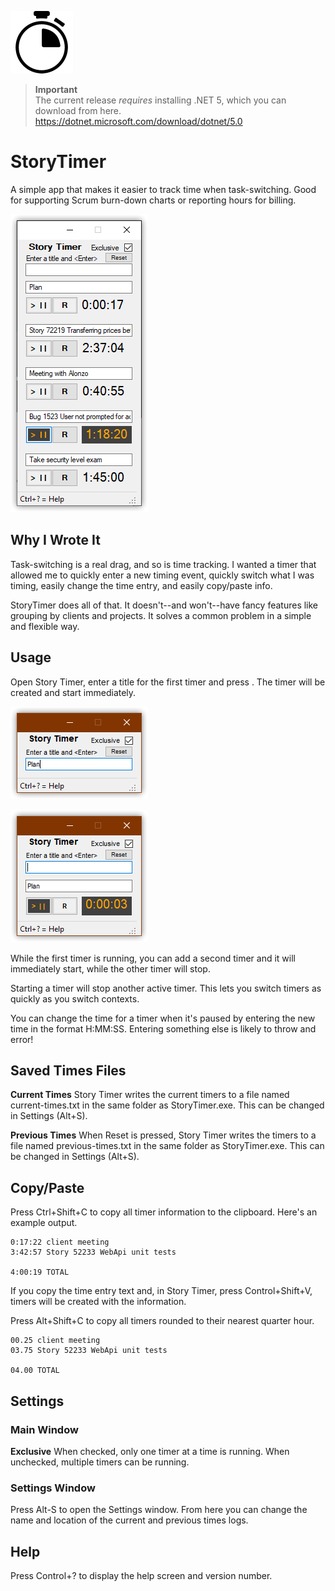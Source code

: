 ![](src/StoryTimer/stopwatch-sm.png)

> **Important**  
> The current release *requires* installing .NET 5, which you can download from here.
> https://dotnet.microsoft.com/download/dotnet/5.0

# StoryTimer
A simple app that makes it easier to track time when task-switching. Good for supporting Scrum burn-down charts or reporting hours for billing.

![](doc/Story%20Timer%20Screenshot.png)

## Why I Wrote It
Task-switching is a real drag, and so is time tracking. I wanted a timer that allowed me to quickly enter a new timing event, quickly switch what I was timing, easily change the time entry, and easily copy/paste info.

StoryTimer does all of that. It doesn't--and won't--have fancy features like grouping by clients and projects. It solves a common problem in a simple and flexible way.

## Usage
Open Story Timer, enter a title for the first timer and press <Enter>. The timer will be created and start immediately.

![](doc/storytimer_help_1.png)

![](doc/storytimer_help_2.png)

While the first timer is running, you can add a second timer and it will immediately start, while the other timer will stop.

Starting a timer will stop another active timer. This lets you switch timers as quickly as you switch contexts.

You can change the time for a timer when it's paused by entering the new time in the format H:MM:SS. Entering something else is likely to throw and error!

## Saved Times Files

**Current Times** Story Timer writes the current timers to a file named current-times.txt in the same folder as StoryTimer.exe. This can be changed in Settings (Alt+S).

**Previous Times** When Reset is pressed, Story Timer writes the timers to a file named previous-times.txt in the same folder as StoryTimer.exe. This can be changed in Settings (Alt+S).

## Copy/Paste
Press Ctrl+Shift+C to copy all timer information to the clipboard. Here's an example output.

```text
0:17:22 client meeting  
3:42:57 Story 52233 WebApi unit tests  

4:00:19 TOTAL  
```

If you copy the time entry text and, in Story Timer, press Control+Shift+V, timers will be created with the information.

Press Alt+Shift+C to copy all timers rounded to their nearest quarter hour.

```text
00.25 client meeting  
03.75 Story 52233 WebApi unit tests  

04.00 TOTAL  
```

## Settings

### Main Window
**Exclusive**  When checked, only one timer at a time is running. When unchecked, multiple timers can be running.

### Settings Window 
Press Alt-S to open the Settings window. From here you can change the name and location of the current and previous times logs.


## Help
Press Control+? to display the help screen and version number.


